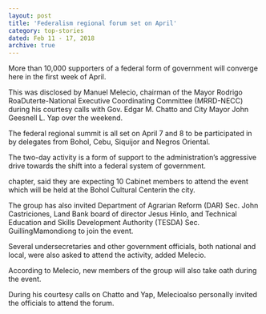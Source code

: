 ```yaml
---
layout: post
title: 'Federalism regional forum set on April'
category: top-stories
dated: Feb 11 - 17, 2018
archive: true
---
```


More than 10,000 supporters of a federal form of government will converge here in the first week of April.

This was disclosed by Manuel Melecio, chairman of the Mayor Rodrigo RoaDuterte-National Executive Coordinating Committee (MRRD-NECC) during his courtesy calls with Gov. Edgar M. Chatto and City Mayor John Geesnell L. Yap over the weekend.

The federal regional summit is all set on April 7 and 8 to be participated in by delegates from Bohol, Cebu, Siquijor and Negros Oriental.

The two-day activity is a form of support to the administration’s aggressive drive towards the shift into a federal system of government.

chapter, said they are expecting 10 Cabinet members to attend the event which will be held at the Bohol Cultural Centerin the city.

The group has also invited Department of Agrarian Reform (DAR) Sec. John Castriciones, Land Bank board of director Jesus Hinlo, and Technical Education and Skills Development Authority (TESDA) Sec. GuillingMamondiong to join the event.

Several undersecretaries and other government officials, both national and local, were also asked to attend the activity, added Melecio.

According to Melecio, new members of the group will also take oath during the event.

During his courtesy calls on Chatto and Yap, Melecioalso personally invited the officials to attend the forum. 